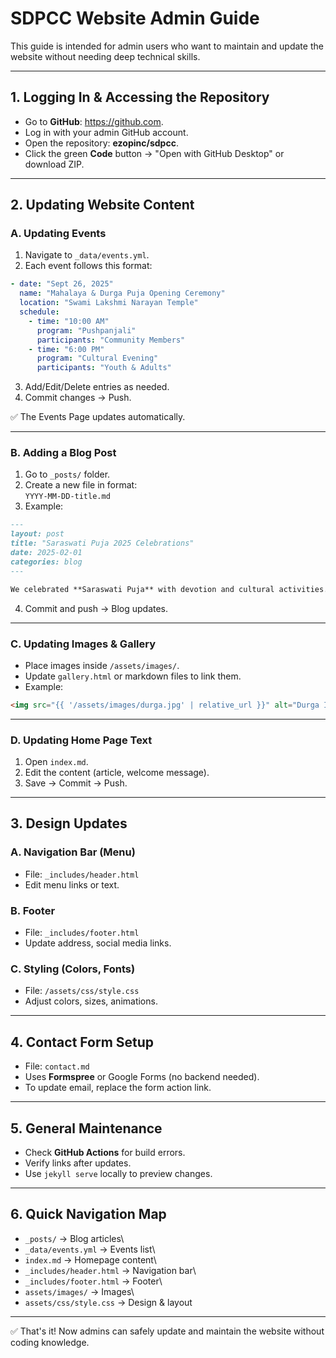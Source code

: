# SDPCC Website Admin Guide

This guide is intended for admin users who want to maintain and update
the website without needing deep technical skills.

------------------------------------------------------------------------

## 1. Logging In & Accessing the Repository

-   Go to **GitHub**: <https://github.com>.
-   Log in with your admin GitHub account.
-   Open the repository: **ezopinc/sdpcc**.
-   Click the green **Code** button → "Open with GitHub Desktop" or
    download ZIP.

------------------------------------------------------------------------

## 2. Updating Website Content

### A. Updating Events

1.  Navigate to `_data/events.yml`.
2.  Each event follows this format:

``` yaml
- date: "Sept 26, 2025"
  name: "Mahalaya & Durga Puja Opening Ceremony"
  location: "Swami Lakshmi Narayan Temple"
  schedule:
    - time: "10:00 AM"
      program: "Pushpanjali"
      participants: "Community Members"
    - time: "6:00 PM"
      program: "Cultural Evening"
      participants: "Youth & Adults"
```

3.  Add/Edit/Delete entries as needed.
4.  Commit changes → Push.

✅ The Events Page updates automatically.

------------------------------------------------------------------------

### B. Adding a Blog Post

1.  Go to `_posts/` folder.
2.  Create a new file in format:\
    `YYYY-MM-DD-title.md`
3.  Example:

``` markdown
---
layout: post
title: "Saraswati Puja 2025 Celebrations"
date: 2025-02-01
categories: blog
---

We celebrated **Saraswati Puja** with devotion and cultural activities...
```

4.  Commit and push → Blog updates.

------------------------------------------------------------------------

### C. Updating Images & Gallery

-   Place images inside `/assets/images/`.
-   Update `gallery.html` or markdown files to link them.
-   Example:

``` html
<img src="{{ '/assets/images/durga.jpg' | relative_url }}" alt="Durga Idol">
```

------------------------------------------------------------------------

### D. Updating Home Page Text

1.  Open `index.md`.
2.  Edit the content (article, welcome message).
3.  Save → Commit → Push.

------------------------------------------------------------------------

## 3. Design Updates

### A. Navigation Bar (Menu)

-   File: `_includes/header.html`
-   Edit menu links or text.

### B. Footer

-   File: `_includes/footer.html`
-   Update address, social media links.

### C. Styling (Colors, Fonts)

-   File: `/assets/css/style.css`
-   Adjust colors, sizes, animations.

------------------------------------------------------------------------

## 4. Contact Form Setup

-   File: `contact.md`
-   Uses **Formspree** or Google Forms (no backend needed).
-   To update email, replace the form action link.

------------------------------------------------------------------------

## 5. General Maintenance

-   Check **GitHub Actions** for build errors.
-   Verify links after updates.
-   Use `jekyll serve` locally to preview changes.

------------------------------------------------------------------------

## 6. Quick Navigation Map

-   `_posts/` → Blog articles\
-   `_data/events.yml` → Events list\
-   `index.md` → Homepage content\
-   `_includes/header.html` → Navigation bar\
-   `_includes/footer.html` → Footer\
-   `assets/images/` → Images\
-   `assets/css/style.css` → Design & layout

------------------------------------------------------------------------

✅ That's it! Now admins can safely update and maintain the website
without coding knowledge.
